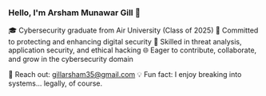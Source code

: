 ### Hello, I'm Arsham Munawar Gill 👋
🎓 Cybersecurity graduate from Air University (Class of 2025)
🔐 Committed to protecting and enhancing digital security
💼 Skilled in threat analysis, application security, and ethical hacking
🌐 Eager to contribute, collaborate, and grow in the cybersecurity domain

📩 Reach out: gillarsham35@gmail.com
💡 Fun fact: I enjoy breaking into systems... legally, of course.

